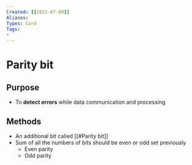 ```yaml
---
Created: [[2022-07-09]]
Aliases: 
Types: Card
Tags: 
- 
---
```

# Parity bit
## Purpose
- To **detect errors** while data communication and processing
## Methods
 - An additional bit called [[#Parity bit]]
 - Sum of all the numbers of bits should be even or odd set previously
	 - Even parity
	 - Odd parity
